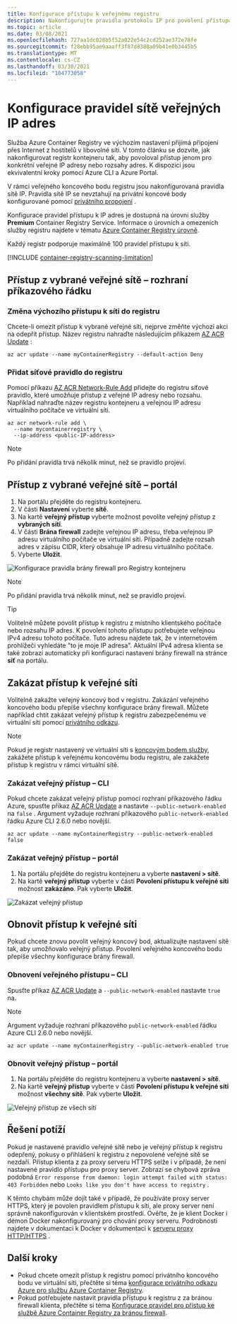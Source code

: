 ```yaml
---
title: Konfigurace přístupu k veřejnému registru
description: Nakonfigurujte pravidla protokolu IP pro povolení přístupu ke službě Azure Container Registry z vybraných veřejných IP adres nebo rozsahů adres.
ms.topic: article
ms.date: 03/08/2021
ms.openlocfilehash: 727aa1dc028b5f52a022e54c2cd252ae372e78fe
ms.sourcegitcommit: f28ebb95ae9aaaff3f87d8388a09b41e0b3445b5
ms.translationtype: MT
ms.contentlocale: cs-CZ
ms.lasthandoff: 03/30/2021
ms.locfileid: "104773058"
---
```

# <a name="configure-public-ip-network-rules"></a>Konfigurace pravidel sítě veřejných IP adres

Služba Azure Container Registry ve výchozím nastavení přijímá připojení přes Internet z hostitelů v libovolné síti. V tomto článku se dozvíte, jak nakonfigurovat registr kontejneru tak, aby povoloval přístup jenom pro konkrétní veřejné IP adresy nebo rozsahy adres. K dispozici jsou ekvivalentní kroky pomocí Azure CLI a Azure Portal.

V rámci veřejného koncového bodu registru jsou nakonfigurovaná pravidla sítě IP. Pravidla sítě IP se nevztahují na privátní koncové body konfigurované pomocí [privátního propojení](container-registry-private-link.md) .

Konfigurace pravidel přístupu k IP adres je dostupná na úrovni služby **Premium** Container Registry Service. Informace o úrovních a omezeních služby registru najdete v tématu [Azure Container Registry úrovně](container-registry-skus.md).

Každý registr podporuje maximálně 100 pravidel přístupu k síti.

[!INCLUDE [container-registry-scanning-limitation](../../includes/container-registry-scanning-limitation.md)]

## <a name="access-from-selected-public-network---cli"></a>Přístup z vybrané veřejné sítě – rozhraní příkazového řádku

### <a name="change-default-network-access-to-registry"></a>Změna výchozího přístupu k síti do registru

Chcete-li omezit přístup k vybrané veřejné síti, nejprve změňte výchozí akci na odepřít přístup. Název registru nahraďte následujícím příkazem [AZ ACR Update][az-acr-update] :

```azurecli
az acr update --name myContainerRegistry --default-action Deny
```

### <a name="add-network-rule-to-registry"></a>Přidat síťové pravidlo do registru

Pomocí příkazu [AZ ACR Network-Rule Add][az-acr-network-rule-add] přidejte do registru síťové pravidlo, které umožňuje přístup z veřejné IP adresy nebo rozsahu. Například nahraďte název registru kontejneru a veřejnou IP adresu virtuálního počítače ve virtuální síti.

```azurecli
az acr network-rule add \
  --name mycontainerregistry \
  --ip-address <public-IP-address>
```

> [!NOTE]
> Po přidání pravidla trvá několik minut, než se pravidlo projeví.

## <a name="access-from-selected-public-network---portal"></a>Přístup z vybrané veřejné sítě – portál

1. Na portálu přejděte do registru kontejneru.
1. V části **Nastavení** vyberte **sítě**.
1. Na kartě **veřejný přístup** vyberte možnost povolíte veřejný přístup z **vybraných sítí**.
1. V části **Brána firewall** zadejte veřejnou IP adresu, třeba veřejnou IP adresu virtuálního počítače ve virtuální síti. Případně zadejte rozsah adres v zápisu CIDR, který obsahuje IP adresu virtuálního počítače.
1. Vyberte **Uložit**.

![Konfigurace pravidla brány firewall pro Registry kontejneru][acr-access-selected-networks]

> [!NOTE]
> Po přidání pravidla trvá několik minut, než se pravidlo projeví.

> [!TIP]
> Volitelně můžete povolit přístup k registru z místního klientského počítače nebo rozsahu IP adres. K povolení tohoto přístupu potřebujete veřejnou IPv4 adresu tohoto počítače. Tuto adresu najdete tak, že v internetovém prohlížeči vyhledáte "to je moje IP adresa". Aktuální IPv4 adresa klienta se také zobrazí automaticky při konfiguraci nastavení brány firewall na stránce **síť** na portálu.

## <a name="disable-public-network-access"></a>Zakázat přístup k veřejné síti

Volitelně zakažte veřejný koncový bod v registru. Zakázání veřejného koncového bodu přepíše všechny konfigurace brány firewall. Můžete například chtít zakázat veřejný přístup k registru zabezpečenému ve virtuální síti pomocí [privátního odkazu](container-registry-private-link.md).

> [!NOTE]
> Pokud je registr nastavený ve virtuální síti s [koncovým bodem služby](container-registry-vnet.md), zakážete přístup k veřejnému koncovému bodu registru, ale zakážete přístup k registru v rámci virtuální sítě.

### <a name="disable-public-access---cli"></a>Zakázat veřejný přístup – CLI

Pokud chcete zakázat veřejný přístup pomocí rozhraní příkazového řádku Azure, spusťte příkaz [AZ ACR Update][az-acr-update] a nastavte `--public-network-enabled` na `false` . Argument vyžaduje rozhraní příkazového `public-network-enabled` řádku Azure CLI 2.6.0 nebo novější. 

```azurecli
az acr update --name myContainerRegistry --public-network-enabled false
```

### <a name="disable-public-access---portal"></a>Zakázat veřejný přístup – portál

1. Na portálu přejděte do registru kontejneru a vyberte **nastavení > sítě**.
1. Na kartě **veřejný přístup** vyberte v části **Povolení přístupu k veřejné síti** možnost **zakázáno**. Pak vyberte **Uložit**.

![Zakázat veřejný přístup][acr-access-disabled]


## <a name="restore-public-network-access"></a>Obnovit přístup k veřejné síti

Pokud chcete znovu povolit veřejný koncový bod, aktualizujte nastavení sítě tak, aby umožňovalo veřejný přístup. Povolení veřejného koncového bodu přepíše všechny konfigurace brány firewall. 

### <a name="restore-public-access---cli"></a>Obnovení veřejného přístupu – CLI

Spusťte příkaz [AZ ACR Update][az-acr-update] a `--public-network-enabled` nastavte `true` na. 

> [!NOTE]
> Argument vyžaduje rozhraní příkazového `public-network-enabled` řádku Azure CLI 2.6.0 nebo novější. 

```azurecli
az acr update --name myContainerRegistry --public-network-enabled true
```

### <a name="restore-public-access---portal"></a>Obnovit veřejný přístup – portál

1. Na portálu přejděte do registru kontejneru a vyberte **nastavení > sítě**.
1. Na kartě **veřejný přístup** vyberte v části **Povolení přístupu k veřejné síti** možnost **všechny sítě**. Pak vyberte **Uložit**.

![Veřejný přístup ze všech sítí][acr-access-all-networks]

## <a name="troubleshoot"></a>Řešení potíží

Pokud je nastavené pravidlo veřejné sítě nebo je veřejný přístup k registru odepřený, pokusy o přihlášení k registru z nepovolené veřejné sítě se nezdaří. Přístup klienta z za proxy serveru HTTPS selže i v případě, že není nastavené pravidlo přístupu pro proxy server. Zobrazí se chybová zpráva podobná `Error response from daemon: login attempt failed with status: 403 Forbidden` nebo `Looks like you don't have access to registry` .

K těmto chybám může dojít také v případě, že používáte proxy server HTTPS, který je povolen pravidlem přístupu k síti, ale proxy server není správně nakonfigurován v klientském prostředí. Ověřte, že je klient Docker i démon Docker nakonfigurovaný pro chování proxy serveru. Podrobnosti najdete v dokumentaci k Docker v dokumentaci k [serveru proxy HTTP/HTTPS](https://docs.docker.com/config/daemon/systemd/#httphttps-proxy) .


## <a name="next-steps"></a>Další kroky

* Pokud chcete omezit přístup k registru pomocí privátního koncového bodu ve virtuální síti, přečtěte si téma [konfigurace privátního odkazu Azure pro službu Azure Container Registry](container-registry-private-link.md).
* Pokud potřebujete nastavit pravidla přístupu k registru z za bránou firewall klienta, přečtěte si téma [Konfigurace pravidel pro přístup ke službě Azure Container Registry za bránou firewall](container-registry-firewall-access-rules.md).

[az-acr-login]: /cli/azure/acr#az-acr-login
[az-acr-network-rule-add]: /cli/azure/acr/network-rule/#az-acr-network-rule-add
[az-acr-network-rule-remove]: /cli/azure/acr/network-rule/#az-acr-network-rule-remove
[az-acr-network-rule-list]: /cli/azure/acr/network-rule/#az-acr-network-rule-list
[az-acr-run]: /cli/azure/acr#az-acr-run
[az-acr-update]: /cli/azure/acr#az-acr-update
[quickstart-portal]: container-registry-get-started-portal.md
[quickstart-cli]: container-registry-get-started-azure-cli.md
[azure-portal]: https://portal.azure.com

[acr-access-selected-networks]: ./media/container-registry-access-selected-networks/acr-access-selected-networks.png
[acr-access-disabled]: ./media/container-registry-access-selected-networks/acr-access-disabled.png
[acr-access-all-networks]: ./media/container-registry-access-selected-networks/acr-access-all-networks.png
